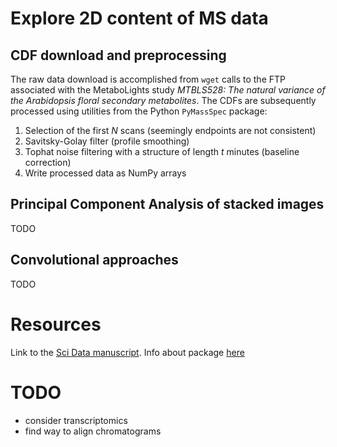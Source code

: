 # Explore 2D content of MS data

## CDF download and preprocessing

The raw data download is accomplished from `wget` calls to the FTP associated with the MetaboLights study *MTBLS528: The natural variance of the Arabidopsis floral secondary metabolites*. The CDFs are subsequently processed using utilities from the Python `PyMassSpec` package:

1. Selection of the first *N* scans (seemingly endpoints are not consistent)
2. Savitsky-Golay filter (profile smoothing)
3. Tophat noise filtering with a structure of length *t* minutes (baseline correction)
4. Write processed data as NumPy arrays

## Principal Component Analysis of stacked images

TODO

## Convolutional approaches

TODO

# Resources

Link to the [Sci Data manuscript](https://www.nature.com/articles/sdata201851).
Info about package [here](https://pymassspec.readthedocs.io/en/master/)

# TODO

* consider transcriptomics
* find way to align chromatograms